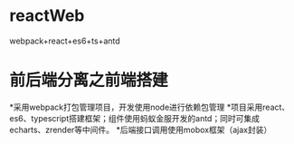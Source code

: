 # reactWeb
webpack+react+es6+ts+antd
# 前后端分离之前端搭建
*采用webpack打包管理项目，开发使用node进行依赖包管理
*项目采用react、es6、typescript搭建框架；组件使用蚂蚁金服开发的antd；同时可集成echarts、zrender等中间件。
*后端接口调用使用mobox框架（ajax封装）
